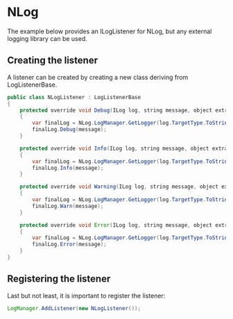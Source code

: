 # NLog

The example below provides an ILogListener for NLog, but any external logging library can be used.

## Creating the listener

A listener can be created by creating a new class deriving from LogListenerBase.

``` {.java data-syntaxhighlighter-params="brush: java; gutter: false; theme: Confluence" data-theme="Confluence" style="brush: java; gutter: false; theme: Confluence"}
public class NLogListener : LogListenerBase
{
    protected override void Debug(ILog log, string message, object extraData)
    {
        var finalLog = NLog.LogManager.GetLogger(log.TargetType.ToString());
        finalLog.Debug(message);
    }

    protected override void Info(ILog log, string message, object extraData)
    {
        var finalLog = NLog.LogManager.GetLogger(log.TargetType.ToString());
        finalLog.Info(message);
    }

    protected override void Warning(ILog log, string message, object extraData)
    {
        var finalLog = NLog.LogManager.GetLogger(log.TargetType.ToString());
        finalLog.Warn(message);
    }

    protected override void Error(ILog log, string message, object extraData)
    {
        var finalLog = NLog.LogManager.GetLogger(log.TargetType.ToString());
        finalLog.Error(message);
    }
}
```

## Registering the listener

Last but not least, it is important to register the listener:

``` {.java data-syntaxhighlighter-params="brush: java; gutter: false; theme: Confluence" data-theme="Confluence" style="brush: java; gutter: false; theme: Confluence"}
LogManager.AddListener(new NLogListener());
```
